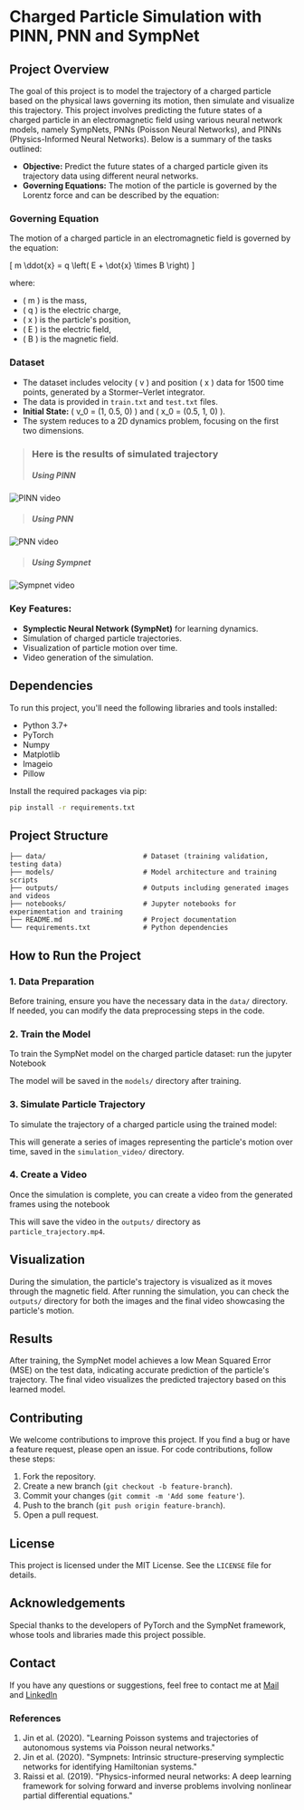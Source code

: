 # Charged Particle Simulation with PINN, PNN and SympNet

## Project Overview

The goal of this project is to model the trajectory of a charged particle based on the physical laws governing its motion, then simulate and visualize this trajectory.
This project involves predicting the future states of a charged particle in an electromagnetic field using various neural network models, namely SympNets, PNNs (Poisson Neural Networks), and PINNs (Physics-Informed Neural Networks). Below is a summary of the tasks outlined:

- **Objective:** Predict the future states of a charged particle given its trajectory data using different neural networks.
- **Governing Equations:** The motion of the particle is governed by the Lorentz force and can be described by the equation:
### Governing Equation

The motion of a charged particle in an electromagnetic field is governed by the equation:

\[ m \ddot{x} = q \left( E + \dot{x} \times B \right) \]

where:
- \( m \) is the mass,
- \( q \) is the electric charge,
- \( x \) is the particle's position,
- \( E \) is the electric field,
- \( B \) is the magnetic field.

### Dataset

- The dataset includes velocity \( v \) and position \( x \) data for 1500 time points, generated by a Stormer–Verlet integrator.
- The data is provided in `train.txt` and `test.txt` files.
- **Initial State:** \( v_0 = (1, 0.5, 0) \) and \( x_0 = (0.5, 1, 0) \).
- The system reduces to a 2D dynamics problem, focusing on the first two dimensions.


> ### Here is the results of simulated trajectory
> ##### Using PINN
![PINN video](./simulation_gif/particle_trajectory_Pinn.gif)

> ##### Using PNN

![PNN video](./simulation_gif/particle_trajectory_PNN.gif)

> ##### Using Sympnet

![Sympnet video](./simulation_gif/particle_trajectory_Sympnet.gif)


### Key Features:
- **Symplectic Neural Network (SympNet)** for learning dynamics.
- Simulation of charged particle trajectories.
- Visualization of particle motion over time.
- Video generation of the simulation.

## Dependencies

To run this project, you'll need the following libraries and tools installed:

- Python 3.7+
- PyTorch
- Numpy
- Matplotlib
- Imageio
- Pillow

Install the required packages via pip:

```bash
pip install -r requirements.txt
````


## Project Structure

```plaintext
├── data/                        # Dataset (training validation, testing data)
├── models/                      # Model architecture and training scripts
├── outputs/                     # Outputs including generated images and videos
├── notebooks/                   # Jupyter notebooks for experimentation and training
├── README.md                    # Project documentation
└── requirements.txt             # Python dependencies
```

## How to Run the Project

### 1. Data Preparation
Before training, ensure you have the necessary data in the `data/` directory. If needed, you can modify the data preprocessing steps in the code.

### 2. Train the Model
To train the SympNet model on the charged particle dataset:
run the jupyter Notebook 

The model will be saved in the `models/` directory after training.

### 3. Simulate Particle Trajectory
To simulate the trajectory of a charged particle using the trained model:


This will generate a series of images representing the particle's motion over time, saved in the `simulation_video/` directory.

### 4. Create a Video
Once the simulation is complete, you can create a video from the generated frames using the notebook

This will save the video in the `outputs/` directory as `particle_trajectory.mp4`.


## Visualization

During the simulation, the particle's trajectory is visualized as it moves through the magnetic field. After running the simulation, you can check the `outputs/` directory for both the images and the final video showcasing the particle's motion.

## Results

After training, the SympNet model achieves a low Mean Squared Error (MSE) on the test data, indicating accurate prediction of the particle's trajectory. The final video visualizes the predicted trajectory based on this learned model.

## Contributing

We welcome contributions to improve this project. If you find a bug or have a feature request, please open an issue. For code contributions, follow these steps:

1. Fork the repository.
2. Create a new branch (`git checkout -b feature-branch`).
3. Commit your changes (`git commit -m 'Add some feature'`).
4. Push to the branch (`git push origin feature-branch`).
5. Open a pull request.

## License

This project is licensed under the MIT License. See the `LICENSE` file for details.

## Acknowledgements

Special thanks to the developers of PyTorch and the SympNet framework, whose tools and libraries made this project possible.

## Contact

If you have any questions or suggestions, feel free to contact me at [Mail](mailto:puspakmeher3@gmail.com) and [LinkedIn](https://www.linkedin.com/in/puspakmeher3/?_l=en_US)

### References
1. Jin et al. (2020). "Learning Poisson systems and trajectories of autonomous systems via Poisson neural networks."
2. Jin et al. (2020). "Sympnets: Intrinsic structure-preserving symplectic networks for identifying Hamiltonian systems."
3. Raissi et al. (2019). "Physics-informed neural networks: A deep learning framework for solving forward and inverse problems involving nonlinear partial differential equations."
